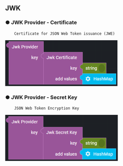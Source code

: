 ## JWK

### ● JWK Provider - Certificate

        Certificate for JSON Web Token issuance (JWE)

![](../../../img/assets/image%20%28247%29.png)

### ● JWK Provider - Secret Key

        JSON Web Token Encryption Key

![](../../../img/assets/image%20%28277%29.png)
